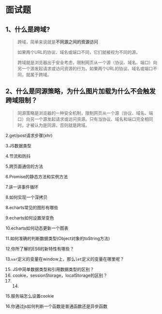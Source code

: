 # 面试题

## 1、什么是跨域?

> 跨域，简单来说就是**不同源之间的资源访问**
>
> 如果两个URL的协议、域名或端口不同，它们就被视为不同的源。
>
> 跨域就是浏览器出于安全考虑，限制网页从一个源（协议、域名、端口）向另一个源发起请求或访问资源的行为。如果两个URL的协议、域名或端口不同，就属于跨域。

## 2、什么是同源策略，为什么图片加载为什么不会触发跨域限制？

> 同源策略是浏览器的一种安全机制，限制网页从一个源（协议、域名、端口）向另一个源发起请求或访问资源。只有当协议、域名和端口完全相同时，才被认为是同源，否则就是跨域。

> 

2.get/post请求步骤(xhr)

3.JS数据类型

4.节流和防抖

5.跨页面通信的方法

6.Promise的静态方法和实例方法

7.讲一讲事件循环

8.如何实现一个深拷贝

8.echarts常见的图形有哪些

9.echarts如何设置渐变色

10.echarts如何动态更新一个图表

11.如何准确的判断数据类型(Object对象的toString方法)

12.你所了解的ES6的新特性有哪些？

13.`var`定义的变量在window上，那么`let`定义的变量在哪里呢？

15. JS中简单数据类型和引用数据类型的区别？
16. cookie，sessionStorage，localStorage的区别？
17. 14.

15.服务端怎么设置cookie

16.你通过js如何判断一个函数是普通函数还是异步函数